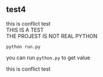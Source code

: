 ## test4

this is conflict test</br> 
THIS IS A TEST</br>
THE PROJEST IS NOT REAL PYTHON

```
python run.py
```

you can run ``python.py`` to get value


this is conflict test</br>
